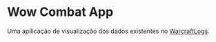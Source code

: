 # Wow Combat App

Uma apilicação de visualização dos dados existentes no [WarcraftLogs](https://www.warcraftlogs.com/).